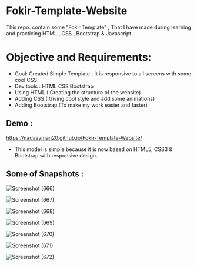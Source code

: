 # Fokir-Template-Website

This repo. contain some "Fokir Template" , That I have made during learning and practicing HTML , CSS , Bootstrap & Javascript .

# Objective and Requirements:

* Goal: Created Simple Template , It is responsive to all screens with some cool CSS.
* Dev tools : HTML CSS Bootstrap
* Using HTML ( Creating the structure of the website)
* Adding CSS ( Giving cool style and add some animations)
* Adding Bootstrap (To make my work easier and faster)

## Demo :

https://nadaayman20.github.io/Fokir-Template-Website/

* This model is simple because it is now based on HTML5, CSS3 & Bootstrap with responsive design.

## Some of Snapshots :

![Screenshot (666)](https://user-images.githubusercontent.com/76060283/213326713-46414baf-e5c2-4daf-a7c9-3e0cf5c0414e.png)

![Screenshot (667)](https://user-images.githubusercontent.com/76060283/213326762-51d0d07d-d75b-4145-bf7a-51348fd42156.png)

![Screenshot (668)](https://user-images.githubusercontent.com/76060283/213326847-5ce73a13-aedc-4ab8-98fa-5ff024c89d4e.png)

![Screenshot (669)](https://user-images.githubusercontent.com/76060283/213326868-5be60992-29e9-4fe4-92db-2bb1eae9eaae.png)

![Screenshot (670)](https://user-images.githubusercontent.com/76060283/213326898-e784919a-202f-414d-9b75-a7157be9f311.png)

![Screenshot (671)](https://user-images.githubusercontent.com/76060283/213326928-55085e88-3476-4cd6-986f-67b7ed8ab9c8.png)

![Screenshot (672)](https://user-images.githubusercontent.com/76060283/213327021-ba2a3e76-ee41-40a3-b978-5be3181e550b.png)
